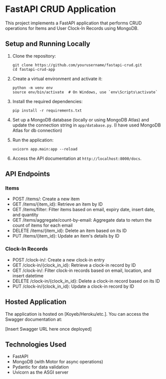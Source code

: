 # FastAPI CRUD Application

This project implements a FastAPI application that performs CRUD operations for Items and User Clock-In Records using MongoDB.


## Setup and Running Locally

1. Clone the repository:
   ```
   git clone https://github.com/yourusername/fastapi-crud.git
   cd fastapi-crud-app
   ```

2. Create a virtual environment and activate it:
   ```
   python -m venv env
   source env/bin/activate  # On Windows, use `env\Scripts\activate`
   ```

3. Install the required dependencies:
   ```
   pip install -r requirements.txt
   ```

4. Set up a MongoDB database (locally or using MongoDB Atlas) and update the connection string in `app/database.py`.
(I have used MongoDB Atlas for db connection)

5. Run the application:
   ```
   uvicorn app.main:app --reload
   ```

6. Access the API documentation at `http://localhost:8000/docs`.

## API Endpoints

### Items

- POST /items/: Create a new item
- GET /items/{item_id}: Retrieve an item by ID
- GET /items/filter: Filter items based on email, expiry date, insert date, and quantity
- GET /items/aggregate/count-by-email: Aggregate data to return the count of items for each email
- DELETE /items/{item_id}: Delete an item based on its ID
- PUT /items/{item_id}: Update an item's details by ID

### Clock-In Records

- POST /clock-in/: Create a new clock-in entry
- GET /clock-in/{clock_in_id}: Retrieve a clock-in record by ID
- GET /clock-in/: Filter clock-in records based on email, location, and insert datetime
- DELETE /clock-in/{clock_in_id}: Delete a clock-in record based on its ID
- PUT /clock-in/{clock_in_id}: Update a clock-in record by ID

## Hosted Application

The application is hosted on [Koyeb/Heroku/etc.]. You can access the Swagger documentation at:

[Insert Swagger URL here once deployed]

## Technologies Used

- FastAPI
- MongoDB (with Motor for async operations)
- Pydantic for data validation
- Uvicorn as the ASGI server
